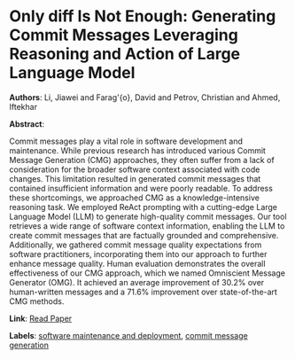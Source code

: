 # Only diff Is Not Enough: Generating Commit Messages Leveraging Reasoning and Action of Large Language Model

**Authors**: Li, Jiawei and Farag\'{o}, David and Petrov, Christian and Ahmed, Iftekhar

**Abstract**:

Commit messages play a vital role in software development and maintenance. While previous research has introduced various Commit Message Generation (CMG) approaches, they often suffer from a lack of consideration for the broader software context associated with code changes. This limitation resulted in generated commit messages that contained insufficient information and were poorly readable. To address these shortcomings, we approached CMG as a knowledge-intensive reasoning task. We employed ReAct prompting with a cutting-edge Large Language Model (LLM) to generate high-quality commit messages. Our tool retrieves a wide range of software context information, enabling the LLM to create commit messages that are factually grounded and comprehensive. Additionally, we gathered commit message quality expectations from software practitioners, incorporating them into our approach to further enhance message quality. Human evaluation demonstrates the overall effectiveness of our CMG approach, which we named Omniscient Message Generator (OMG). It achieved an average improvement of 30.2\% over human-written messages and a 71.6\% improvement over state-of-the-art CMG methods.

**Link**: [Read Paper](https://doi.org/10.1145/3643760)

**Labels**: [software maintenance and deployment](../../labels/software_maintenance_and_deployment.md), [commit message generation](../../labels/commit_message_generation.md)
